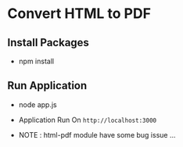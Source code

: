 # Convert HTML to PDF

## Install Packages

* npm install

## Run Application

* node app.js

* Application Run On `http://localhost:3000`

* NOTE : html-pdf module have some bug issue ...







